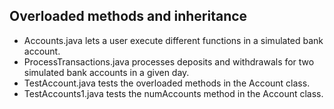 ## Overloaded methods and inheritance
- Accounts.java lets a user execute different functions in a simulated bank account.
- ProcessTransactions.java processes deposits and withdrawals for two simulated bank accounts in a given day.
- TestAccount.java tests the overloaded methods in the Account class.
- TestAccounts1.java tests the numAccounts method in the Account class.
